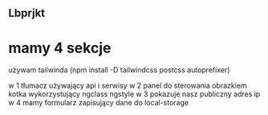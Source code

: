 ## Lbprjkt
# mamy 4 sekcje

używam tailwinda (npm install -D tailwindcss postcss autoprefixer)

w 1 tłumacz używający api i serwisy
w 2 panel do sterowania obrazkiem kotka wykorzystujący ngclass ngstyle
w 3 pokazuje nasz publiczny adres ip
w 4 mamy formularz zapisujący dane do local-storage
